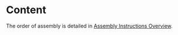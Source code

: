 # Content 
The order of assembly is detailed in [Assembly Instructions Overview](https://github.com/DLR-RM/TendonDrivenContinuum/blob/main/assembly_instructions/assembly_instructions_overview.pdf). 
